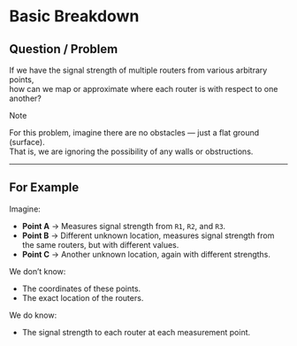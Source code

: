 # Basic Breakdown

## Question / Problem
If we have the signal strength of multiple routers from various arbitrary points,  
how can we map or approximate where each router is with respect to one another?

> [!NOTE]
> For this problem, imagine there are no obstacles — just a flat ground (surface).  
> That is, we are ignoring the possibility of any walls or obstructions.

---

## For Example
Imagine:

- **Point A** → Measures signal strength from `R1`, `R2`, and `R3`.
- **Point B** → Different unknown location, measures signal strength from the same routers, but with different values.
- **Point C** → Another unknown location, again with different strengths.

We don’t know:
- The coordinates of these points.
- The exact location of the routers.

We do know:
- The signal strength to each router at each measurement point.
